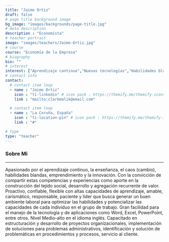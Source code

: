 ```yaml
---
title: "Jaime Ortiz"
draft: false
# page title background image
bg_image: "images/backgrounds/page-title.jpg"
# meta description
description : "Economísta"
# teacher portrait
image: "images/teachers/Jaime-Ortiz.jpg"
# course
course: "Economía de la Empresa"
# biography
bio: ""
# interest
interest: ["Aprendizaje continuo","Nuevas tecnologías","Habilidades blandas"]
# contact info
contact:
  # contact item loop
  - name : "Jaime Ortiz"
    icon : "ti-linkedin" # icon pack : https://themify.me/themify-icons
    link : "mailto:clarkmalik@email.com"

  # contact item loop
  - name : "La Coruña, España"
    icon : "ti-location-pin" # icon pack : https://themify.me/themify-icons
    link : "#"

# type
type: "teacher"
---
```


### Sobre Mi
------------

Apasionado por el aprendizaje continuo, la enseñanza, el caos (cambio), habilidades blandas, emprendimiento y la innovación. Con la convicción de compartir estas competencias y experiencias como aporte en la construcción del tejido social, desarrollo y agregación recurrente de valor. Proactivo, confiable, flexible con altas capacidades de aprendizaje, amable, carismático, responsable, paciente y líder que busca generar un buen ambiente laboral para optimizar las habilidades y potencializar las capacidades de cada individuo en el grupo de trabajo. Gran facilidad para el manejo de la tecnología y de aplicaciones como Word, Excel, PowerPoint, entre otros. Nivel Medio-alto en el idioma inglés. Capacitado en estructuración y desarrollo de proyectos organizacionales, implementación de soluciones para problemas administrativos, identificación y solución de problemáticas en procedimientos y procesos, servicio al cliente.